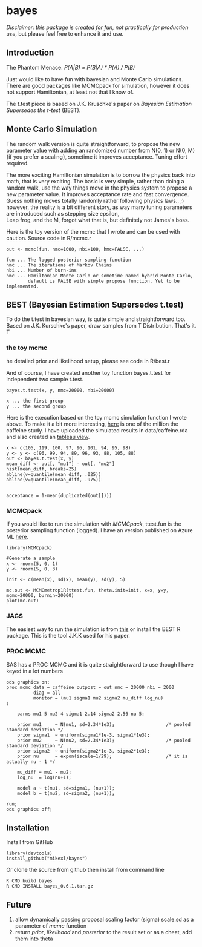 # bayes

*Disclaimer:* _this package is created for fun, not practically for production use_, but please feel free to enhance it and use.


## Introduction
The Phantom Menace: _P(A|B) = P(B|A) * P(A) / P(B)_  

Just would like to have fun with bayesian and Monte Carlo simulations. There are good packages like MCMCpack for simulation, however it does not support Hamiltonian, at least not that I know of.

The t.test piece is based on J.K. Kruschke's paper on _Bayesian Estimation Supersedes the t-test_ (BEST).

## Monte Carlo Simulation

The random walk version is quite straightforward,
to propose the new parameter value with adding an randomized number from N(0, 1) or
N(0, M) {if you prefer a scaling}, sometime it improves acceptance.
Tuning effort required.

The more exciting Hamiltonian simulation is to borrow the physics back into math,
that is very exciting. The basic is very simple, rather than doing a random walk,
use the way things move in the physics system to propose a new parameter value.
It improves acceptance rate and fast convergence. Guess nothing moves totally
randomly rather following physics laws.. ;) however, the reality is a bit different
story, as way many tuning parameters are introduced such as stepping size epsilon,  
Leap frog, and the M, forgot what that is, but definitely not James's boss.

Here is the toy version of the mcmc that I wrote and can be used with caution.
Source code in R/mcmc.r
```
out <- mcmc(fun, nmc=1000, nbi=100, hmc=FALSE, ...)

fun ... The logged posterior sampling function
nmc ... The iterations of Markov Chains
nbi ... Number of burn-ins
hmc ... Hamiltonian Monte Carlo or sometime named hybrid Monte Carlo,   
        default is FALSE with simple propose function. Yet to be implemented.

```


## BEST (Bayesian Estimation Supersedes t.test)

To do the t.test in bayesian way, is quite simple and straightforward too.
Based on J.K. Kurschke's paper, draw samples from T Distribution. That's it.
T
### the toy mcmc
he detailed prior and likelihood setup, please see code in R/best.r

And of course, I have created another toy function bayes.t.test
for independent two sample t.test.
```
bayes.t.test(x, y, nmc=20000, nbi=20000)

x ... the first group
y ... the second group

```

Here is the execution based on the toy mcmc simulation function I wrote above.
To make it a bit more interesting, [here][3] is one of the million the caffeine study.
I have uploaded the simulated results in data/caffeine.rda and also created an [tableau view][4].

```
x <- c(105, 119, 100, 97, 96, 101, 94, 95, 98)
y <- y <- c(96, 99, 94, 89, 96, 93, 88, 105, 88)
out <- bayes.t.test(x, y)
mean_diff <- out[, "mu1"] - out[, "mu2"]
hist(mean_diff, breaks=25)
abline(v=quantile(mean_diff, .025))
abline(v=quantile(mean_diff, .975))


acceptance = 1-mean(duplicated(out[])))
```

### MCMCpack
If you would like to run the simulation with *MCMCpack*,
ttest.fun is the posterior sampling function (logged).
I have an version published on Azure ML [here][1].

```
library(MCMCpack)

#Generate a sample
x <- rnorm(5, 0, 1)
y <- rnorm(5, 0, 3)

init <- c(mean(x), sd(x), mean(y), sd(y), 5)

mc.out <- MCMCmetrop1R(ttest.fun, theta.init=init, x=x, y=y, mcmc=20000, burnin=20000)
plot(mc.out)
```

### JAGS

The easiest way to run the simulation is from [this][2] or install the BEST R package.
This is the tool J.K.K used for his paper.

### PROC MCMC
SAS has a PROC MCMC and it is quite straightforward to use though
I have keyed in a lot numbers

```
ods graphics on;
proc mcmc data = caffeine outpost = out nmc = 20000 nbi = 2000
          diag = all
          monitor = (mu1 sigma1 mu2 sigma2 mu_diff log_nu)
;

	parms mu1 5 mu2 4 sigma1 2.14 sigma2 2.56 nu 5;

	prior mu1     ~ N(mu1, sd=2.34*1e3);                   /* pooled standard deviation */
	prior sigma1  ~ uniform(sigma1*1e-3, sigma1*1e3);   
	prior mu2     ~ N(mu2, sd=2.34*1e3);                   /* pooled standard deviation */
	prior sigma2  ~ uniform(sigma2*1e-3, sigma2*1e3);     
	prior nu      ~ expon(iscale=1/29);                    /* it is actually nu - 1 */

	mu_diff = mu1 - mu2;
	log_nu  = log(nu+1);

	model a ~ t(mu1, sd=sigma1, (nu+1));
	model b ~ t(mu2, sd=sigma2, (nu+1));

run;
ods graphics off;
```



## Installation

Install from GitHub
```
library(devtools)
install_github("mikexl/bayes")
```

Or clone the source from github then install from command line
```
R CMD build bayes
R CMD INSTALL bayes_0.6.1.tar.gz
```

## Future
1. allow dynamically passing proposal scaling factor (sigma) scale.sd as a parameter of _mcmc_ function
2. return _prior_, _likelihood_ and _posterior_ to the result set or as a cheat, add them into theta

[1]: https://gallery.cortanaanalytics.com/Experiment/dcf16dbf200c4d4b88d091b642fb7770
[2]: http://www.sumsar.net/best_online/
[3]: http://learntech.uwe.ac.uk/da/Default.aspx?pageid=1438
[4]: https://public.tableau.com/profile/spock/
